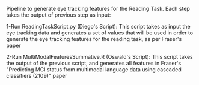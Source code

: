 Pipeline to generate eye tracking features for the Reading Task. Each step takes the output of previous step as input:

1-Run ReadingTaskScript.py (Diego's Script):
 This script takes as input the eye tracking data and generates a set of values that will be used in order to generate the eye tracking features for the reading task, as per Fraser's paper

2-Run MultiModalFeaturesSummative.R (Oswald's Script):
This script takes the output of the previous script, and generates all features in Fraser's "Predicting MCI status from multimodal language data using cascaded classifiers (2109)" paper

